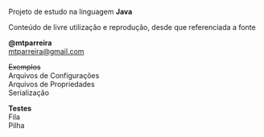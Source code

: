 Projeto de estudo na linguagem <b>Java</b><p>
Conteúdo de livre utilização e reprodução, desde que referenciada a fonte<p>
<b>@mtparreira</b><br>
mtparreira@gmail.com<p>
<s>Exemplos</s><br>
Arquivos de Configurações<br>
Arquivos de Propriedades<br>
Serialização<p>
<b>Testes</b><br>
Fila<br>
Pilha<br>
